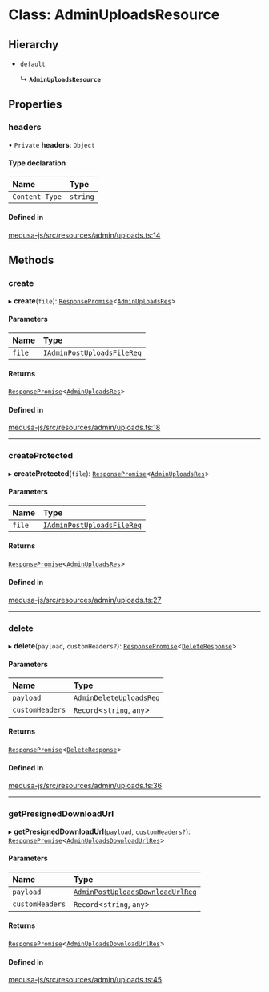 # Class: AdminUploadsResource

## Hierarchy

- `default`

  ↳ **`AdminUploadsResource`**

## Properties

### headers

• `Private` **headers**: `Object`

#### Type declaration

| Name | Type |
| :------ | :------ |
| `Content-Type` | `string` |

#### Defined in

[medusa-js/src/resources/admin/uploads.ts:14](https://github.com/chiubaca/medusa/blob/c14b68fb7/packages/medusa-js/src/resources/admin/uploads.ts#L14)

## Methods

### create

▸ **create**(`file`): [`ResponsePromise`](../modules/internal.md#responsepromise)<[`AdminUploadsRes`](../modules/internal-28.md#adminuploadsres)\>

#### Parameters

| Name | Type |
| :------ | :------ |
| `file` | [`IAdminPostUploadsFileReq`](internal-28.IAdminPostUploadsFileReq.md) |

#### Returns

[`ResponsePromise`](../modules/internal.md#responsepromise)<[`AdminUploadsRes`](../modules/internal-28.md#adminuploadsres)\>

#### Defined in

[medusa-js/src/resources/admin/uploads.ts:18](https://github.com/chiubaca/medusa/blob/c14b68fb7/packages/medusa-js/src/resources/admin/uploads.ts#L18)

___

### createProtected

▸ **createProtected**(`file`): [`ResponsePromise`](../modules/internal.md#responsepromise)<[`AdminUploadsRes`](../modules/internal-28.md#adminuploadsres)\>

#### Parameters

| Name | Type |
| :------ | :------ |
| `file` | [`IAdminPostUploadsFileReq`](internal-28.IAdminPostUploadsFileReq.md) |

#### Returns

[`ResponsePromise`](../modules/internal.md#responsepromise)<[`AdminUploadsRes`](../modules/internal-28.md#adminuploadsres)\>

#### Defined in

[medusa-js/src/resources/admin/uploads.ts:27](https://github.com/chiubaca/medusa/blob/c14b68fb7/packages/medusa-js/src/resources/admin/uploads.ts#L27)

___

### delete

▸ **delete**(`payload`, `customHeaders?`): [`ResponsePromise`](../modules/internal.md#responsepromise)<[`DeleteResponse`](../modules/internal-3.md#deleteresponse)\>

#### Parameters

| Name | Type |
| :------ | :------ |
| `payload` | [`AdminDeleteUploadsReq`](internal-28.AdminDeleteUploadsReq.md) |
| `customHeaders` | `Record`<`string`, `any`\> |

#### Returns

[`ResponsePromise`](../modules/internal.md#responsepromise)<[`DeleteResponse`](../modules/internal-3.md#deleteresponse)\>

#### Defined in

[medusa-js/src/resources/admin/uploads.ts:36](https://github.com/chiubaca/medusa/blob/c14b68fb7/packages/medusa-js/src/resources/admin/uploads.ts#L36)

___

### getPresignedDownloadUrl

▸ **getPresignedDownloadUrl**(`payload`, `customHeaders?`): [`ResponsePromise`](../modules/internal.md#responsepromise)<[`AdminUploadsDownloadUrlRes`](../modules/internal-28.md#adminuploadsdownloadurlres)\>

#### Parameters

| Name | Type |
| :------ | :------ |
| `payload` | [`AdminPostUploadsDownloadUrlReq`](internal-28.AdminPostUploadsDownloadUrlReq.md) |
| `customHeaders` | `Record`<`string`, `any`\> |

#### Returns

[`ResponsePromise`](../modules/internal.md#responsepromise)<[`AdminUploadsDownloadUrlRes`](../modules/internal-28.md#adminuploadsdownloadurlres)\>

#### Defined in

[medusa-js/src/resources/admin/uploads.ts:45](https://github.com/chiubaca/medusa/blob/c14b68fb7/packages/medusa-js/src/resources/admin/uploads.ts#L45)
